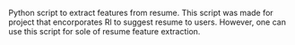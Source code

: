 Python script to extract features from resume. This script was made for project that encorporates Rl to suggest resume to users. 
However, one can use this script for sole of resume feature extraction. 
